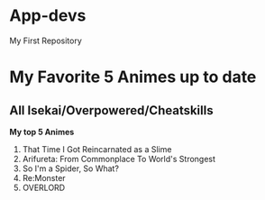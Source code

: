# App-devs
My First Repository
# My Favorite 5 Animes up to date
## All Isekai/Overpowered/Cheatskills

 **My top 5 Animes**
 1. That Time I Got Reincarnated as a Slime
 2. Arifureta: From Commonplace To World's Strongest
 3. So I'm a Spider, So What?
 4. Re:Monster
 5. OVERLORD


